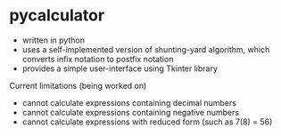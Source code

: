 pycalculator
============

+ written in python
+ uses a self-implemented version of shunting-yard algorithm, which converts infix notation to postfix notation
+ provides a simple user-interface using Tkinter library

Current limitations (being worked on)
+ cannot calculate expressions containing decimal numbers
+ cannot calculate expressions containing negative numbers
+ cannot calculate expressions with reduced form (such as 7(8) = 56)
